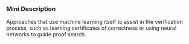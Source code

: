 ### Mini Description

Approaches that use machine learning itself to assist in the verification process, such as learning certificates of correctness or using neural networks to guide proof search.
